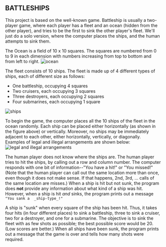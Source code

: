  ## BATTLESHIPS

This project is based on the well-known game. Battleship is usually a two-player game, where each player has a fleet and an ocean (hidden from the other player), and tries to be the first to sink the other player's fleet. We'll just do a solo version, where the computer places the ships, and the human attempts to sink them.

The Ocean is a field of 10 x 10 squares. The squares are numbered from 0 to 9 in each dimension with numbers increasing from top to bottom and from left to right. 
![ocean](https://www.dcs.bbk.ac.uk/~vlad/pop1/project2021/ocean.PNG)

The fleet consists of 10 ships. The fleet is made up of 4 different types of ships, each of different size as follows:

- One battleship, occupying 4 squares
- Two cruisers, each occupying 3 squares
- Three destroyers, each occupying 2 squares
- Four submarines, each occupying 1 square

![ships](https://www.dcs.bbk.ac.uk/~vlad/pop1/project2021/battleships.PNG)

To begin the game, the computer places all the 10 ships of the fleet in the ocean randomly. Each ship can be placed either horizontally (as shown in the figure above) or vertically. Moreover, no ships may be immediately adjacent to each other, either horizontally, vertically, or diagonally. Examples of legal and illegal arrangements are shown below:
![legal and illegal arrangements](https://www.dcs.bbk.ac.uk/~vlad/pop1/project2021/arrangement.PNG)

The human player does not know where the ships are. The human player tries to hit the ships, by calling out a row and column number. The computer responds with one bit of information--"You have a hit!" or "You missed!" (Note that the human player can call out the same location more than once, even though it does not make sense. If that happens, 2nd, 3rd, ... calls of the same location are misses.) When a ship is hit but not sunk, the program does  **not**  provide any information about what kind of a ship was hit. However, when a ship is hit  _and_  sinks, the program prints out a message  `"You sank a  _ship-type_!"`  

A ship is "sunk" when every square of the ship has been hit. Thus, it takes four hits (in four different places) to sink a battleship, three to sink a cruiser, two for a destroyer, and one for a submarine. The objective is to sink the fleet with as few shots as possible; the best possible score would be 20. (Low scores are better.) When all ships have been sunk, the program prints out a message that the game is over and tells how many shots were required.
